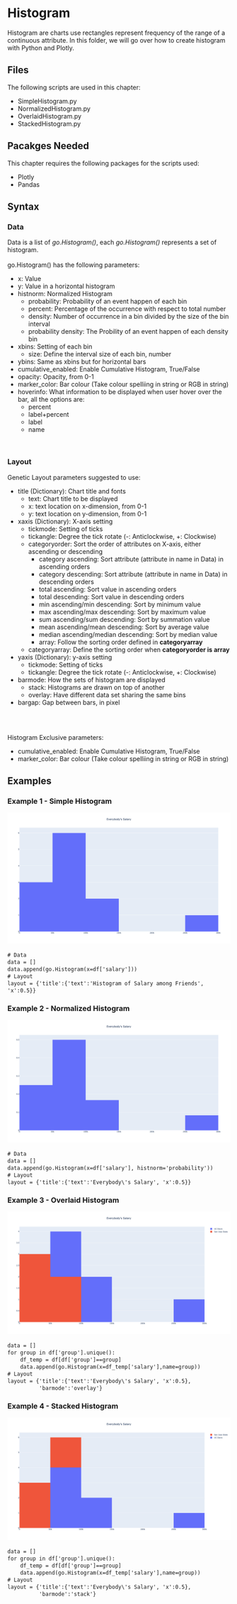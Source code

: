 # Histogram
Histogram are charts use rectangles represent frequency of the range of a continuous attribute. In this folder, we will go over how to create histogram with Python and Plotly.

## Files
The following scripts are used in this chapter:
<ul>
	<li>SimpleHistogram.py</li>
	<li>NormalizedHistogram.py</li>
	<li>OverlaidHistogram.py</li>
	<li>StackedHistogram.py</li>
</ul>

## Pacakges Needed
This chapter requires the following packages for the scripts used:
<ul>
	<li>Plotly</li>
	<li>Pandas</li>
</ul>


## Syntax
### Data
Data is a list of <i>go.Histogram()</i>, each <i>go.Histogram()</i> represents a set of histogram.
<br><br>
go.Histogram() has the following parameters:
<ul>
	<li>x: Value</li>
	<li>y: Value in a horizontal histogram</li>
	<li>histnorm: Normalized Histogram
		<ul>
			<li>probability: Probability of an event happen of each bin</li>
			<li>percent: Percentage of the occurrence with respect to total number</li>
			<li>density: Number of occurrence in a bin divided by the size of the bin interval</li>
			<li>probability density: The Probility of an event happen of each density bin</li>
		</ul>
	</li>
	<li>xbins: Setting of each bin
		<ul>
			<li>size: Define the interval size of each bin, number</li>
		</ul>
	</li>
	<li>ybins: Same as xbins but for horizontal bars</li>
	<li>cumulative_enabled: Enable Cumulative Histogram, True/False</li>
	<li>opacity: Opacity, from 0-1</li>
	<li>marker_color: Bar colour (Take colour spelliing in string or RGB in string)</li>
	<li>hoverinfo: What information to be displayed when user hover over the bar, all the options are:
		<ul>
			<li>percent</li>
			<li>label+percent</li>
			<li>label</li>
			<li>name</li>
		</ul></li>
</ul>
<br>


### Layout
Genetic Layout parameters suggested to use:
<ul>
	<li>title (Dictionary): Chart title and fonts 
		<ul>
			<li>text: Chart title to be displayed</li>
			<li>x: text location on x-dimension, from 0-1</li>
			<li>y: text location on y-dimension, from 0-1</li>
		</ul></li>
	<li>xaxis (Dictionary): X-axis setting
		<ul>
			<li>tickmode: Setting of ticks</li>
			<li>tickangle: Degree the tick rotate (-: Anticlockwise, +: Clockwise)</li>
			<li>categoryorder: Sort the order of attributes on X-axis, either ascending or descending
				<ul>
					<li>category ascending: Sort attribute (attribute in name in Data) in ascending orders</li>
					<li>category descending: Sort attribute (attribute in name in Data) in descending orders</li>
					<li>total ascending: Sort value in ascending orders</li>
					<li>total descending: Sort value in descending orders</li>
					<li>min ascending/min descending: Sort by minimum value</li>
					<li>max ascending/max descending: Sort by maximum value</li>
					<li>sum ascending/sum descending: Sort by summation value</li>
					<li>mean ascending/mean descending: Sort by average value</li>
					<li>median ascending/median descending: Sort by median value</li>
					<li>array: Follow the sorting order defined in <b>categoryarray</b></li>
				</ul>
			</li>
			<li>categoryarray: Define the sorting order when <b>categoryorder is array</b></li>
		</ul></li>
	<li>yaxis (Dictionary): y-axis setting
		<ul>
			<li>tickmode: Setting of ticks</li>
			<li>tickangle: Degree the tick rotate (-: Anticlockwise, +: Clockwise)</li>
		</ul></li>
	<li>barmode: How the sets of histogram are displayed
		<ul>
			<li>stack: Histograms are drawn on top of another</li>
			<li>overlay: Have different data set sharing the same bins</li>
		</ul>
	</li>
	<li>bargap: Gap between bars, in pixel</li>
</ul>
<br><br>

Histogram Exclusive parameters:
<ul>
	<li>cumulative_enabled: Enable Cumulative Histogram, True/False</li>
	<li>marker_color: Bar colour (Take colour spelliing in string or RGB in string)</li>
</ul>

## Examples
### Example 1 - Simple Histogram
<img src=simple_histogram.png>

```
# Data
data = []
data.append(go.Histogram(x=df['salary']))
# Layout
layout = {'title':{'text':'Histogram of Salary among Friends', 'x':0.5}}

```
### Example 2 - Normalized Histogram
<img src=normalized_histogram.png>

```
# Data
data = []
data.append(go.Histogram(x=df['salary'], histnorm='probability'))
# Layout
layout = {'title':{'text':'Everybody\'s Salary', 'x':0.5}}
```

### Example 3 - Overlaid Histogram
<img src=overlaid_histogram.png>

```
data = []
for group in df['group'].unique():
    df_temp = df[df['group']==group]
    data.append(go.Histogram(x=df_temp['salary'],name=group))
# Layout
layout = {'title':{'text':'Everybody\'s Salary', 'x':0.5},
          'barmode':'overlay'}
```

### Example 4 - Stacked Histogram
<img src=stacked_histogram.png>

```
data = []
for group in df['group'].unique():
    df_temp = df[df['group']==group]
    data.append(go.Histogram(x=df_temp['salary'],name=group))
# Layout
layout = {'title':{'text':'Everybody\'s Salary', 'x':0.5},
          'barmode':'stack'}
```